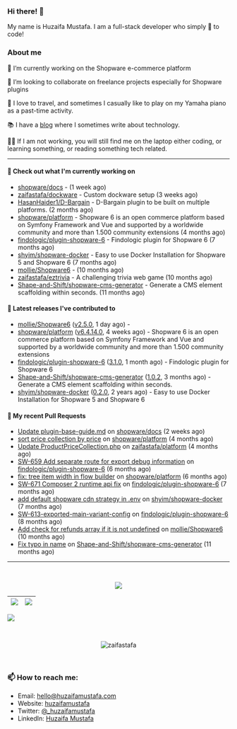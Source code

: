 ### Hi there! 👋

My name is Huzaifa Mustafa. I am a full-stack developer who simply :blue_heart: to code!

### About me 

🔭 I’m currently working on the Shopware e-commerce platform

:briefcase: I’m looking to collaborate on freelance projects especially for Shopware plugins

:musical_keyboard: I love to travel, and sometimes I casually like to play on my Yamaha piano as a past-time activity. 

:books: I have a [blog](https://blog.huzaifamustafa.com) where I sometimes write about technology.

:man_technologist: If I am not working, you will still find me on the laptop either coding, or learning something, or reading something tech related. 

----

#### 👷 Check out what I'm currently working on

- [shopware/docs](https://github.com/shopware/docs) -  (1 week ago)
- [zaifastafa/dockware](https://github.com/zaifastafa/dockware) - Custom dockware setup (3 weeks ago)
- [HasanHaider1/D-Bargain](https://github.com/HasanHaider1/D-Bargain) - D-Bargain plugin to be built on multiple platforms. (2 months ago)
- [shopware/platform](https://github.com/shopware/platform) - Shopware 6 is an open commerce platform based on Symfony Framework and Vue and supported by a worldwide community and more than 1.500 community extensions (4 months ago)
- [findologic/plugin-shopware-6](https://github.com/findologic/plugin-shopware-6) - Findologic plugin for Shopware 6 (7 months ago)
- [shyim/shopware-docker](https://github.com/shyim/shopware-docker) - Easy to use Docker Installation for Shopware 5 and Shopware 6 (7 months ago)
- [mollie/Shopware6](https://github.com/mollie/Shopware6) -  (10 months ago)
- [zaifastafa/eztrivia](https://github.com/zaifastafa/eztrivia) - A challenging trivia web game (10 months ago)
- [Shape-and-Shift/shopware-cms-generator](https://github.com/Shape-and-Shift/shopware-cms-generator) - Generate a CMS element scaffolding within seconds. (11 months ago)

#### 🔭 Latest releases I've contributed to

- [mollie/Shopware6](https://github.com/mollie/Shopware6) ([v2.5.0](https://github.com/mollie/Shopware6/releases/tag/v2.5.0), 1 day ago) - 
- [shopware/platform](https://github.com/shopware/platform) ([v6.4.14.0](https://github.com/shopware/platform/releases/tag/v6.4.14.0), 4 weeks ago) - Shopware 6 is an open commerce platform based on Symfony Framework and Vue and supported by a worldwide community and more than 1.500 community extensions
- [findologic/plugin-shopware-6](https://github.com/findologic/plugin-shopware-6) ([3.1.0](https://github.com/findologic/plugin-shopware-6/releases/tag/3.1.0), 1 month ago) - Findologic plugin for Shopware 6
- [Shape-and-Shift/shopware-cms-generator](https://github.com/Shape-and-Shift/shopware-cms-generator) ([1.0.2](https://github.com/Shape-and-Shift/shopware-cms-generator/releases/tag/1.0.2), 3 months ago) - Generate a CMS element scaffolding within seconds.
- [shyim/shopware-docker](https://github.com/shyim/shopware-docker) ([0.2.0](https://github.com/shyim/shopware-docker/releases/tag/0.2.0), 2 years ago) - Easy to use Docker Installation for Shopware 5 and Shopware 6

#### 🔨 My recent Pull Requests

- [Update plugin-base-guide.md](https://github.com/shopware/docs/pull/660) on [shopware/docs](https://github.com/shopware/docs) (2 weeks ago)
- [sort price collection by price](https://github.com/shopware/platform/pull/2442) on [shopware/platform](https://github.com/shopware/platform) (4 months ago)
- [Update ProductPriceCollection.php](https://github.com/zaifastafa/platform/pull/1) on [zaifastafa/platform](https://github.com/zaifastafa/platform) (4 months ago)
- [SW-659 Add separate route for export debug information](https://github.com/findologic/plugin-shopware-6/pull/253) on [findologic/plugin-shopware-6](https://github.com/findologic/plugin-shopware-6) (6 months ago)
- [fix: tree item width in flow builder](https://github.com/shopware/platform/pull/2325) on [shopware/platform](https://github.com/shopware/platform) (6 months ago)
- [SW-671 Composer 2 runtime api fix](https://github.com/findologic/plugin-shopware-6/pull/239) on [findologic/plugin-shopware-6](https://github.com/findologic/plugin-shopware-6) (7 months ago)
- [add default shopware cdn strategy in .env](https://github.com/shyim/shopware-docker/pull/138) on [shyim/shopware-docker](https://github.com/shyim/shopware-docker) (7 months ago)
- [SW-613-exported-main-variant-config](https://github.com/findologic/plugin-shopware-6/pull/233) on [findologic/plugin-shopware-6](https://github.com/findologic/plugin-shopware-6) (8 months ago)
- [Add check for refunds array if it is not undefined](https://github.com/mollie/Shopware6/pull/222) on [mollie/Shopware6](https://github.com/mollie/Shopware6) (10 months ago)
- [Fix typo in name](https://github.com/Shape-and-Shift/shopware-cms-generator/pull/1) on [Shape-and-Shift/shopware-cms-generator](https://github.com/Shape-and-Shift/shopware-cms-generator) (11 months ago)

----

<br>
<p align="center">
<img src="https://github-readme-streak-stats.herokuapp.com/?user=zaifastafa&count_private=true&layout=compact&theme=tokyonight">
</p>


|![](https://github-readme-stats.vercel.app/api?username=zaifastafa&&show_icons=true&title_color=ffffff&icon_color=bb2acf&text_color=daf7dc&bg_color=151515&count_private=true)|![](https://github-readme-stats.vercel.app/api/top-langs/?username=zaifastafa&layout=compact&theme=tokyonight)|
|-|-|

![](https://activity-graph.herokuapp.com/graph?username=zaifastafa&theme=redical&count_private=true)

<br>
<p align="center"><p align="center"> <img src="https://komarev.com/ghpvc/?username=zaifastafa" alt="zaifastafa"/> </p>  </p>
<br>

### 📫 How to reach me:

- Email: hello@huzaifamustafa.com
- Website: [huzaifamustafa](https://huzaifamustafa.com)
- Twitter: [@_huzaifamustafa](https://twitter.com/_huzaifamustafa)
- LinkedIn: [Huzaifa Mustafa](https://www.linkedin.com/in/zaifastafa/)
